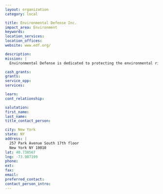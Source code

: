 ```yaml
---
layout: organization
category: local

title: Environmental Defense Inc.
impact_area: Environment
keywords: 
location_services: 
location_offices: 
website: www.edf.org/

description: 
mission: |
  Environmental Defense is dedicated to protecting the environmental rights of all people, including future generations. Among these rights are clean air, clean water, healthy food and flourishing ecosystems. We are guided by scientific evaluation of environmental problems, and the solutions we advocate will be based on science, even when it leads in unfamiliar directions. We work to create solutions that win lasting economic and social support because they are nonpartisan, cost-effective and fair. We recognize that low-income communities and communities of color have been disproportionately exposed to many environmental threats, and we seek answers that are equitable and just for all. 

cash_grants: 
grants: 
service_opp: 
services: 

learn: 
cont_relationship: 

salutation: 
first_name: 
last_name: 
title_contact_person: 

city: New York
state: NY
address: |
  257 Park Avenue South 17th floor  
  New York NY 10010
lat: 40.738567
lng: -73.987199
phone: 
ext: 
fax: 
email: 
preferred_contact: 
contact_person_intro: 
---
```

